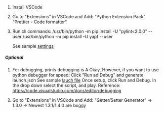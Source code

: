 1. Install VSCode

2. Go to "Extensions" in VSCode  and Add:
    "Python Extension Pack"
    "Prettier - Code formatter"

3. Run cli commands:
    /usr/bin/python -m pip install -U "pylint<2.0.0" --user
    /usr/bin/python -m pip install -U yapf --user

    See sample [settings](settings.json)

##### Optional #####
1. For debugging, prints debugging is A Okay.
    However, if you want to use python debugger for speed:
    Click "Run ad Debug" and generate launch.json
    See sample [lauch file](launch.json)
    Once setup, click Run and Debug.
    In the drop down select the script, and play.
    Reference: https://code.visualstudio.com/docs/editor/debugging

2. Go to "Extensions" in VSCode and Add:
    "Getter/Setter Generator" => 1.3.0 -> Newest 1.3.1/1.4.0 are buggy